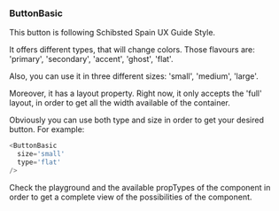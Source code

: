 ### ButtonBasic

This button is following Schibsted Spain UX Guide Style.

It offers different types, that will change colors. Those flavours are: 'primary', 'secondary', 'accent', 'ghost', 'flat'.

Also, you can use it in three different sizes: 'small', 'medium', 'large'.

Moreover, it has a layout property. Right now, it only accepts the 'full' layout, in order to get all the width available of the container.

Obviously you can use both type and size in order to get your desired button. For example:

```javascript
<ButtonBasic
  size='small'
  type='flat'
/>
```

Check the playground and the available propTypes of the component in order to get a complete view of the possibilities of the component.
